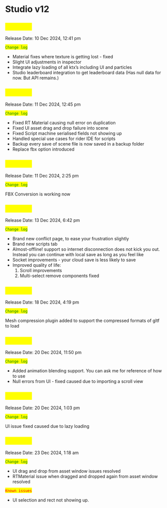 # Studio v12

## <mark style="color:yellow;">`v0.12.01`</mark>

Release Date: 10 Dec 2024, 12:41 pm&#x20;

<mark style="color:green;">`Change log`</mark>

* Material fixes where texture is getting lost - fixed
* Slight UI adjustments in inspector
* Integrate lazy loading of all ktx’s including UI and particles
* Studio leaderboard integration to get leaderboard data (Has null data for now. But API remains.)



## <mark style="color:yellow;">`v0.12.03`</mark>

Release Date: 11 Dec 2024, 12:45 pm&#x20;

<mark style="color:green;">`Change log`</mark>

* Fixed RT Material causing null error on duplication
* Fixed UI asset drag and drop failure into scene
* Fixed Script machine serialised fields not showing up
* Handled special use cases for rider IDE for scripts
* Backup every save of scene file is now saved in a backup folder
* Replace fbx option introduced



## <mark style="color:yellow;">`v0.12.04`</mark>

Release Date: 11 Dec 2024, 2:25 pm&#x20;

<mark style="color:green;">`Change log`</mark>

FBX Conversion is working now

## <mark style="color:yellow;">`v0.12.05`</mark>

Release Date: 13 Dec 2024, 6:42 pm&#x20;

<mark style="color:green;">`Change log`</mark>

* Brand new conflict page, to ease your frustration slightly
* Brand new scripts tab
* Almost-offline! support so internet disconnection does not kick you out. Instead you can continue with local save as long as you feel like
* Socket improvements - your cloud save is less likely to save
* Improved quality of life:
  1. Scroll improvements
  2. Multi-select remove components fixed

## <mark style="color:yellow;">`v0.12.06`</mark>&#x20;

Release Date: 18 Dec 2024, 4:19 pm&#x20;

<mark style="color:green;">`Change log`</mark>

Mesh compression plugin added to support the compressed formats of gltf to load

## <mark style="color:yellow;">`v0.12.07`</mark>

Release Date: 20 Dec 2024, 11:50 pm&#x20;

<mark style="color:green;">`Change log`</mark>

* Added animation blending support. You can ask me for reference of how to use
* Null errors from UI - fixed caused due to importing a scroll view

## <mark style="color:yellow;">`v0.12.08`</mark>

Release Date: 20 Dec 2024, 1:03 pm&#x20;

<mark style="color:green;">`Change log`</mark>

UI issue fixed caused due to lazy loading

## <mark style="color:yellow;">`v0.12.09`</mark>

Release Date: 23 Dec 2024, 1:18 am&#x20;

<mark style="color:green;">`Change log`</mark>

* UI drag and drop from asset window issues resolved
* RTMaterial issue when dragged and dropped again from asset window resolved

<mark style="color:red;">`Known issues`</mark>

* UI selection and rect not showing up.





